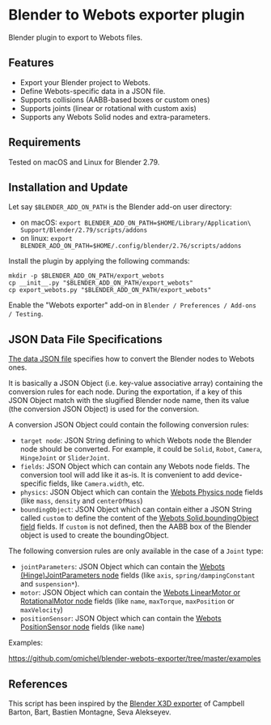 # Blender to Webots exporter plugin

Blender plugin to export to Webots files.

## Features

- Export your Blender project to Webots.
- Define Webots-specific data in a JSON file.
- Supports collisions (AABB-based boxes or custom ones)
- Supports joints (linear or rotational with custom axis)
- Supports any Webots Solid nodes and extra-parameters.

## Requirements

Tested on macOS and Linux for Blender 2.79.

## Installation and Update

Let say `$BLENDER_ADD_ON_PATH` is the Blender add-on user directory:
- on macOS: `export BLENDER_ADD_ON_PATH=$HOME/Library/Application\ Support/Blender/2.79/scripts/addons`
- on linux: `export BLENDER_ADD_ON_PATH=$HOME/.config/blender/2.76/scripts/addons`

Install the plugin by applying the following commands:

```
mkdir -p $BLENDER_ADD_ON_PATH/export_webots
cp __init__.py "$BLENDER_ADD_ON_PATH/export_webots"
cp export_webots.py "$BLENDER_ADD_ON_PATH/export_webots"
```

Enable the "Webots exporter" add-on in `Blender / Preferences / Add-ons / Testing`.

## JSON Data File Specifications

[The data JSON file](https://en.wikipedia.org/wiki/JSON) specifies how to convert the Blender nodes to Webots ones.

It is basically a JSON Object (i.e. key-value associative array) containing the conversion rules for each node.
During the exportation, if a key of this JSON Object match with the slugified Blender node name, then its value (the conversion JSON Object) is used for the conversion.

A conversion JSON Object could contain the following conversion rules:

- `target node`: JSON String defining to which Webots node the Blender node should be converted. For example, it could be `Solid`, `Robot`, `Camera`, `HingeJoint` or `SliderJoint`.
- `fields`: JSON Object which can contain any Webots node fields. The conversion tool will add like it as-is. It is convenient to add device-specific fields, like `Camera.width`, etc.
- `physics`: JSON Object which can contain the [Webots Physics node](https://www.cyberbotics.com/doc/reference/physics) fields (like `mass`, `density` and `centerOfMass`)
- `boundingObject`: JSON Object which can contain either a JSON String called `custom` to define the content of the [Webots Solid.boundingObject field](https://www.cyberbotics.com/doc/reference/solid) fields. If `custom` is not defined, then the AABB box of the Blender object is used to create the boundingObject.

The following conversion rules are only available in the case of a `Joint` type:

- `jointParameters`: JSON Object which can contain the [Webots (Hinge)JointParameters node](https://www.cyberbotics.com/doc/reference/jointparameters) fields (like `axis`, `spring/dampingConstant` and `suspension*`).
- `motor`: JSON Object which can contain the [Webots LinearMotor or RotationalMotor node](https://www.cyberbotics.com/doc/reference/rotationalmotor) fields (like `name`, `maxTorque`, `maxPosition` or `maxVelocity`)
- `positionSensor`: JSON Object which can contain the [Webots PositionSensor node](https://www.cyberbotics.com/doc/reference/positionsensor) fields (like `name`)

Examples:

https://github.com/omichel/blender-webots-exporter/tree/master/examples


## References

This script has been inspired by the [Blender X3D exporter](https://github.com/sobotka/blender-addons/blob/master/io_scene_x3d/export_x3d.py) of Campbell Barton, Bart, Bastien Montagne, Seva Alekseyev.
